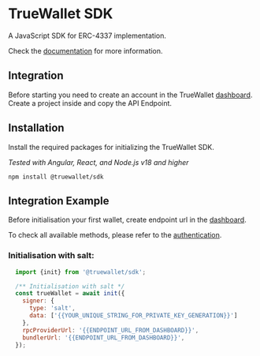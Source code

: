 # TrueWallet SDK
A JavaScript SDK for ERC-4337 implementation.

Check the [documentation](https://docs.true-wallet.io/) for more information.

## Integration
Before starting you need to create an account in the TrueWallet [dashboard](https://dashboard.true-wallet.io). Create a project inside and copy the API Endpoint.

## Installation
Install the required packages for initializing the TrueWallet SDK.

*Tested with Angular, React, and Node.js v18 and higher*
```shell
npm install @truewallet/sdk
```

## Integration Example
Before initialisation your first wallet, create endpoint url in the [dashboard](https://dashboard.true-wallet.io).

To check all available methods, please refer to the [authentication](/sdk/authentication).


### Initialisation with salt:
```javascript
  import {init} from '@truewallet/sdk';

  /** Initialisation with salt */
  const trueWallet = await init({
    signer: {
      type: 'salt',
      data: ['{{YOUR_UNIQUE_STRING_FOR_PRIVATE_KEY_GENERATION}}']
    },
    rpcProviderUrl: '{{ENDPOINT_URL_FROM_DASHBOARD}}',
    bundlerUrl: '{{ENDPOINT_URL_FROM_DASHBOARD}}',
  });
```
